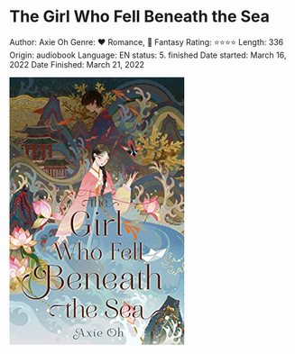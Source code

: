 # The Girl Who Fell Beneath the Sea

Author: Axie Oh
Genre: ♥ Romance, 🔮 Fantasy
Rating: ⭐️⭐️⭐️⭐️
Length: 336
Origin: audiobook
Language: EN
status: 5. finished
Date started: March 16, 2022
Date Finished: March 21, 2022

![Untitled](The%20Girl%20Who%20Fell%20Beneath%20the%20Sea%20d790a75f91014e3da227b73db6692d0d/Untitled.png)